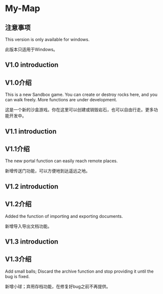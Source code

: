 # My-Map
## 注意事项
This version is only available for windows.

此版本只适用于Windows。

## V1.0 introduction
## V1.0介绍
This is a new Sandbox game. You can create or destroy rocks here, and you can walk freely. More functions are under development.

这是一个新的沙盒游戏。你在这里可以创建或销毁岩石，也可以自由行走。更多功能开发中。

## V1.1 introduction
## V1.1介绍
The new portal function can easily reach remote places.

新增传送门功能，可以方便地到达遥远之地。

## V1.2 introduction
## V1.2介绍
Added the function of importing and exporting documents.

新增导入导出文档功能。

## V1.3 introduction
## V1.3介绍

Add small balls; Discard the archive function and stop providing it until the bug is fixed.

新增小球；弃用存档功能，在修复好bug之前不再提供。